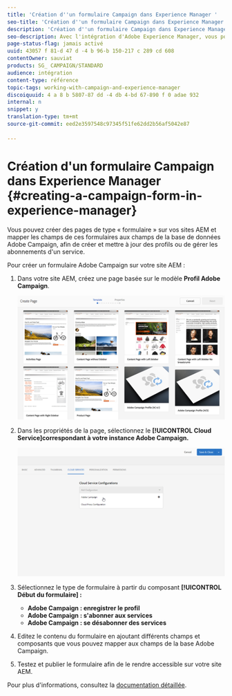 ```yaml
---
title: 'Création d''un formulaire Campaign dans Experience Manager '
seo-title: 'Création d''un formulaire Campaign dans Experience Manager '
description: 'Création d''un formulaire Campaign dans Experience Manager '
seo-description: Avec l'intégration d'Adobe Experience Manager, vous pouvez concevoir des formulaires directement dans AEM afin de créer et mettre à jour des profils ou gérer des abonnements.
page-status-flag: jamais activé
uuid: 43057 f 81-d 47 d -4 b 96-b 150-217 c 289 cd 608
contentOwner: sauviat
products: SG_ CAMPAIGN/STANDARD
audience: intégration
content-type: référence
topic-tags: working-with-campaign-and-experience-manager
discoiquuid: 4 a 8 b 5807-87 dd -4 db 4-bd 67-890 f 0 adae 932
internal: n
snippet: y
translation-type: tm+mt
source-git-commit: eed2e3597548c97345f51fe62dd2b56af5042e87

---
```



# Création d'un formulaire Campaign dans Experience Manager {#creating-a-campaign-form-in-experience-manager}

Vous pouvez créer des pages de type « formulaire » sur vos sites AEM et mapper les champs de ces formulaires aux champs de la base de données Adobe Campaign, afin de créer et mettre à jour des profils ou de gérer les abonnements d'un service.

Pour créer un formulaire Adobe Campaign sur votre site AEM :

1. Dans votre site AEM, créez une page basée sur le modèle **Profil Adobe Campaign**.

   ![](assets/aem_content_forms.png)

1. Dans les propriétés de la page, sélectionnez le **[!UICONTROL Cloud Service]correspondant à votre instance Adobe Campaign.**

   ![](assets/aem_content_forms_2.png)

1. Sélectionnez le type de formulaire à partir du composant **[!UICONTROL Début du formulaire] :**

   * **Adobe Campaign : enregistrer le profil**
   * **Adobe Campaign : s'abonner aux services**
   * **Adobe Campaign : se désabonner des services**

1. Editez le contenu du formulaire en ajoutant différents champs et composants que vous pouvez mapper aux champs de la base Adobe Campaign.
1. Testez et publier le formulaire afin de le rendre accessible sur votre site AEM.

Pour plus d'informations, consultez la [documentation détaillée](https://docs.adobe.com/docs/en/aem/6-2/author/personalization/adobe-campaign/adobe-campaign-forms.html).
